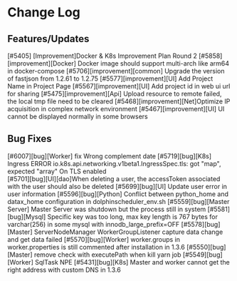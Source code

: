 # Change Log

## Features/Updates

[#5405] [Improvement]Docker & K8s Improvement Plan Round 2
[#5858][improvement][Docker] Docker image should support multi-arch like arm64 in docker-compose
[#5706][improvement][common] Upgrade the version of fastjson from 1.2.61 to 1.2.75
[#5577][improvement][UI] Add Project Name in Project Page
[#5567][improvement][UI] Add project id in web ui url for sharing
[#5475][improvement][Api] Upload resource to remote failed, the local tmp file need to be cleared
[#5468][improvement][Net]Optimize IP acquisition in complex network environment
[#5467][improvement][UI] UI cannot be displayed normally in some browsers

## Bug Fixes

[#6007][bug][Worker] fix Wrong complement date
[#5719][bug][K8s] Ingress ERROR io.k8s.api.networking.v1beta1.IngressSpec.tls: got "map", expected "array" On TLS enabled  
[#5701][bug][UI][dao]When deleting a user, the accessToken associated with the user should also be deleted
[#5699][bug][UI] Update user error in user information
[#5596][bug][Python] Conflict between python_home and datax_home configuration in dolphinscheduler_env.sh
[#5559][bug][Master Server] Master Server was shutdown but the process still in system
[#5581][bug][Mysql] Specific key was too long, max key length is 767 bytes for varchar(256) in some mysql with innodb_large_prefix=OFF
[#5578][bug][Master] ServerNodeManager WorkerGroupListener capture data change and get data failed
[#5570][bug][Worker] worker.groups in worker.properties is still commented after installation in 1.3.6
[#5550][bug][Master] remove check with executePath when kill yarn job
[#5549][bug][Worker] SqlTask NPE
[#5431][bug][K8s] Master and worker cannot get the right address with custom DNS in 1.3.6
